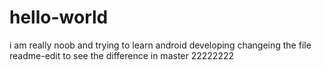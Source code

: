 # hello-world
i am really noob and trying to learn android developing
changeing the file readme-edit to see the difference in master
22222222
